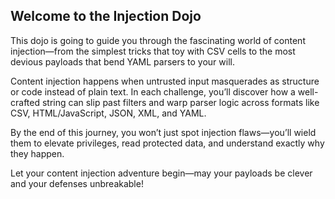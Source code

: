 ## Welcome to the Injection Dojo

This dojo is going to guide you through the fascinating world of content injection—from the simplest tricks that toy with CSV cells to the most devious payloads that bend YAML parsers to your will.

Content injection happens when untrusted input masquerades as structure or code instead of plain text. In each challenge, you’ll discover how a well-crafted string can slip past filters and warp parser logic across formats like CSV, HTML/JavaScript, JSON, XML, and YAML.

By the end of this journey, you won’t just spot injection flaws—you’ll wield them to elevate privileges, read protected data, and understand exactly why they happen. 

Let your content injection adventure begin—may your payloads be clever and your defenses unbreakable!  

